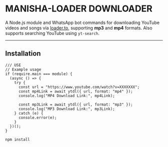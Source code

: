 # MANISHA-LOADER DOWNLOADER

A Node.js module and WhatsApp bot commands for downloading YouTube videos and songs via [loader.to](https://loader.to), supporting **mp3** and **mp4** formats. Also supports searching YouTube using `yt-search`.

---

## Installation

```
/// USE 
// Example usage
if (require.main === module) {
  (async () => {
    try {
      const url = "https://www.youtube.com/watch?v=XXXXXXX";
      const mp4Link = await ytdl({ url, format: "mp4" });
      console.log("MP4 Download Link:", mp4Link);

      const mp3Link = await ytdl({ url, format: "mp3" });
      console.log("MP3 Download Link:", mp3Link);
    } catch (e) {
      console.error(e);
    }
  })();
}
```
```bash
npm install